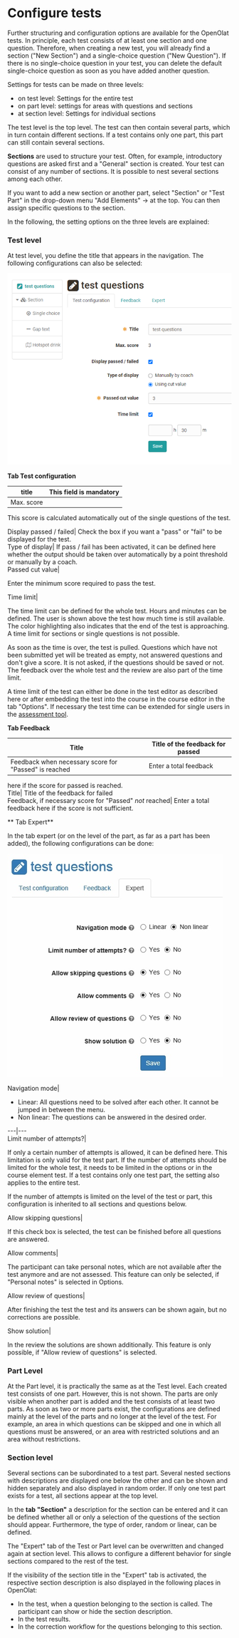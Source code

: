 # Configure tests

Further structuring and configuration options are available for the OpenOlat
tests. In principle, each test consists of at least one section and one
question. Therefore, when creating a new test, you will already find a section
("New Section") and a single-choice question ("New Question"). If there is no
single-choice question in your test, you can delete the default single-choice
question as soon as you have added another question.

Settings for tests can be made on three levels:

  * on test level: Settings for the entire test
  * on part level: settings for areas with questions and sections
  * at section level: Settings for individual sections

The test level is the top level. The test can then contain several parts,
which in turn contain different sections. If a test contains only one part,
this part can still contain several sections.

 **Sections** are used to structure your test. Often, for example,
introductory questions are asked first and a "General" section is created.
Your test can consist of any number of sections. It is possible to nest
several sections among each other.

If you want to add a new section or another part, select "Section" or "Test
Part" in the drop-down menu "Add Elements" → at the top. You can then assign
specific questions to the section.

In the following, the setting options on the three levels are explained:

###  Test level

At test level, you define the title that appears in the navigation. The
following configurations can also be selected:

![](assets/test_configuration.png)

 **Tab Test configuration**

title| This field is mandatory  
---|---  
Max. score|

This score is calculated automatically out of the single questions of the
test.

  
  
  
Display passed / failed| Check the box if you want a "pass" or "fail" to be
displayed for the test.  
Type of display| If pass / fail has been activated, it can be defined here
whether the output should be taken over automatically by a point threshold or
manually by a coach.  
Passed cut value|

Enter the minimum score required to pass the test.  
  
Time limit|

The time limit can be defined for the whole test. Hours and minutes can be
defined. The user is shown above the test how much time is still available.
The color highlighting also indicates that the end of the test is approaching.
A time limit for sections or single questions is not possible.

As soon as the time is over, the test is pulled. Questions which have not been
submitted yet will be treated as empty, not answered questions and don't give
a score. It is not asked, if the questions should be saved or not. The
feedback over the whole test and the review are also part of the time limit.

  

A time limit of the test can either be done in the test editor as described
here or after embedding the test into the course in the course editor in the
tab "Options". If necessary the test time can be extended for single users in
the [assessment tool](Assessment+tool+-+overview.html).  
  
  

 **Tab Feedback**

Title| Title of the feedback for passed  
---|---  
Feedback when necessary score for "Passed" is reached| Enter a total feedback
here if the score for passed is reached.  
Title| Title of the feedback for failed  
Feedback, if necessary score for "Passed" _not_ reached| Enter a total
feedback here if the score is not sufficient.  
  
  

 ** Tab Expert**

In the tab expert (or on the level of the part, as far as a part has been
added), the following configurations can be done:

![](assets/expert.jpg)  

Navigation mode|

  * Linear: All questions need to be solved after each other. It cannot be jumped in between the menu.
  * Non linear: The questions can be answered in the desired order.

  
---|---  
Limit number of attempts?|

If only a certain number of attempts is allowed, it can be defined here. This
limitation is only valid for the test part. If the number of attempts should
be limited for the whole test, it needs to be limited in the options or in the
course element test. If a test contains only one test part, the setting also
applies to the entire test.

If the number of attempts is limited on the level of the test or part, this
configuration is inherited to all sections and questions below.  
  
Allow skipping questions|

If this check box is selected, the test can be finished before all questions
are answered.

  
  
  
Allow comments|

The participant can take personal notes, which are not available after the
test anymore and are not assessed. This feature can only be selected, if
"Personal notes" is selected in Options.

  
  
  
Allow review of questions|

After finishing the test the test and its answers can be shown again, but no
corrections are possible.

  
  
  
Show solution|

In the review the solutions are shown additionally. This feature is only
possible, if "Allow review of questions" is selected.  
  
###  Part Level

At the Part level, it is practically the same as at the Test level. Each
created test consists of one part. However, this is not shown. The parts are
only visible when another part is added and the test consists of at least two
parts. As soon as two or more parts exist, the configurations are defined
mainly at the level of the parts and no longer at the level of the test. For
example, an area in which questions can be skipped and one in which all
questions must be answered, or an area with restricted solutions and an area
without restrictions.

  

###  Section level

Several sections can be subordinated to a test part. Several nested sections
with descriptions are displayed one below the other and can be shown and
hidden separately and also displayed in random order. If only one test part
exists for a test, all sections appear at the top level.

In the **tab "Section"** a description for the section can be entered and it
can be defined whether all or only a selection of the questions of the section
should appear. Furthermore, the type of order, random or linear, can be
defined.

The "Expert" tab of the Test or Part level can be overwritten and changed
again at section level. This allows to configure a different behavior for
single sections compared to the rest of the test.

If the visibility of the section title in the "Expert" tab is activated, the
respective section description is also displayed in the following places in
OpenOlat:

  * In the test, when a question belonging to the section is called. The participant can show or hide the section description.
  * In the test results.
  * In the correction workflow for the questions belonging to this section.

  

